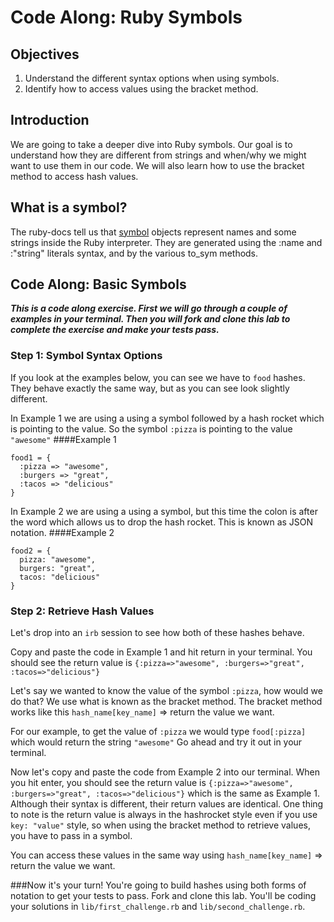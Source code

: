 # Code Along: Ruby Symbols

## Objectives

1. Understand the different syntax options when using symbols.
2. Identify how to access values using the bracket method.

## Introduction

We are going to take a deeper dive into Ruby symbols. Our goal is to understand how they are different from strings and when/why we might want to use them in our code. We will also learn how to use the bracket method to access hash values.

## What is a symbol?

The ruby-docs tell us that [symbol](http://ruby-doc.org/core-2.2.0/Symbol.html) objects represent names and some strings inside the Ruby interpreter. They are generated using the :name and :"string" literals syntax, and by the various to_sym methods.

## Code Along: Basic Symbols

***This is a code along exercise. First we will go through a couple of examples in your terminal. Then you will fork and clone this lab to complete the exercise and make your tests pass.***


### Step 1: Symbol Syntax Options

If you look at the examples below, you can see we have to `food` hashes. They behave exactly the same way, but as you can see look slightly different. 

In Example 1 we are using a using a symbol followed by a hash rocket which is pointing to the value. So the symbol `:pizza` is pointing to the value `"awesome"`
####Example 1

```
food1 = {
  :pizza => "awesome",
  :burgers => "great",
  :tacos => "delicious"
}
```

In Example 2 we are using a using a symbol, but this time the colon is after the word which allows us to drop the hash rocket. This is known as JSON notation.
####Example 2
```
food2 = {
  pizza: "awesome",
  burgers: "great",
  tacos: "delicious"
}
```

### Step 2: Retrieve Hash Values

Let's drop into an `irb` session to see how both of these hashes behave.

Copy and paste the code in Example 1 and hit return in your terminal. You should see the return value is `{:pizza=>"awesome", :burgers=>"great", :tacos=>"delicious"}`

Let's say we wanted to know the value of the symbol `:pizza`, how would we do that? We use what is known as the bracket method. The bracket method works like this `hash_name[key_name]` => return the value we want. 

For our example, to get the value of `:pizza` we would type `food[:pizza]` which would return the string `"awesome"` Go ahead and try it out in your terminal.

Now let's copy and paste the code from Example 2 into our terminal. When you hit enter, you should see the return value is `{:pizza=>"awesome", :burgers=>"great", :tacos=>"delicious"}` which is the same as Example 1. Although their syntax is different, their return values are identical. One thing to note is the return value is always in the hashrocket style even if you use `key: "value"` style, so when using the bracket method to retrieve values, you have to pass in a symbol.

You can access these values in the same way using `hash_name[key_name]` => return the value we want. 

###Now it's your turn! You're going to build hashes using both forms of notation to get your tests to pass. 
Fork and clone this lab. You'll be coding your solutions in `lib/first_challenge.rb` and `lib/second_challenge.rb`. 



